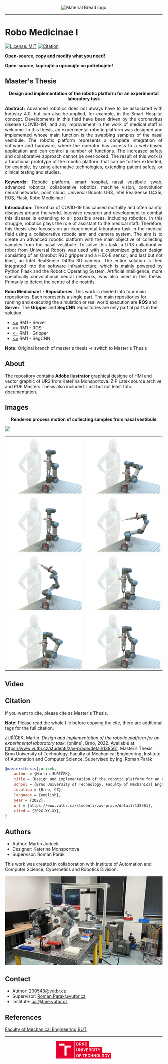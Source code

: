<p align="center">
  <img src="https://user-images.githubusercontent.com/54715463/155894839-e6a05c2e-aa95-4b53-bb4d-c4cbc1a964b9.png" alt="Material Bread logo">
</p>

***

# Robo Medicinae I
<a href="https://github.com/Steigner/Robo_Medicinae_I/blob/main/LICENSE"><img alt="License: MIT" src="https://img.shields.io/github/license/Steigner/Robo_Medicinae_I.svg"></a>
<a href="https://github.com/Steigner/Robo_Medicinae_I/blob/main/CITATION.cff"><img alt="Citation" src="https://img.shields.io/badge/Citation-Master's Thesis-darkred.svg"></a>

**Open-source, copy and modify what you need!**

**Open-source, kopírujte a upravujte co potřebujete!**

<p align="center"><b><h2>Master's Thesis</h2></b></p>
<p align="center"><b>Design and implementation of the robotic platform for an experimental laboratory task</b></p>

<p align="justify"> <b>Abstract:</b> Advanced robotics does not always have to be associated with Industry 4.0, but can also be applied, for example, in the Smart Hospital concept. Developments in this field have been driven by the coronavirus disease (COVID-19), and any improvement in the work of medical staff is welcome. In this thesis, an experimental robotic platform was designed and implemented whose main function is the swabbing samples of the nasal vestibule. The robotic platform represents a complete integration of software and hardware, where the operator has access to a web-based application and can control a number of functions. The increased safety and collaborative approach cannot be overlooked. The result of this work is a functional prototype of the robotic platform that can be further extended, for example, by using alternative technologies, extending patient safety, or clinical testing and studies.</p>

<p align="justify"> <b>Keywords:</b> Robotic platform, smart hospital, nasal vestibule swab, advanced robotics, collaborative robotics, machine vision, convolution neural networks, point cloud, Universal Robots UR3, Intel RealSense D435i, ROS, Flask, Robo Medicinae I </p>

<p align="justify"> <b>Introduction:</b> The influx of COVID-19 has caused mortality and often painful diseases around the world. Intensive research and development to combat this disease is extending to all possible areas, including robotics. In this struggle, robotics plays the role of assistant to the medical staff. Therefore, this thesis also focuses on an experimental laboratory task in the medical field using a collaborative robotic arm and camera system. The aim is to create an advanced robotic platform with the main objective of collecting samples from the nasal vestibule. To solve this task, a UR3 collaborative robot from Universal Robots was used with a customized gripper design consisting of an Onrobot RG2 gripper and a HEX-E sensor, and last but not least, an Intel RealSense D435i 3D camera. The entire solution is then integrated into the software infrastructure, which is mainly powered by Python Flask and the Robotic Operating System. Artificial intelligence, more specifically convolutional neural networks, was also used in this thesis. Primarily to detect the centre of the nostrils.</p>

**Robo Medicinae I - Repositories**:
This work is divided into four main repositories. Each represents a single part. The main repositories for running and executing the simulation or real world execution are **ROS** and **Server**. The **Gripper** and **SegCNN** repositories are only partial parts in the solution.

+ [<=](https://github.com/Steigner/RM1_server) RM1 - Server
+ [<=](https://github.com/Steigner/RM1_ROS) RM1 - ROS         
+ [<=](https://github.com/Steigner/RM1_Gripper) RM1 - Gripper
+ [<=](https://github.com/Steigner/RM1_SegCNN) RM1 - SegCNN

**Note:** Original branch of master's thesis -> switch to Master's Thesis

## About
The repository contains **Adobe Ilustrator** graphical designe of HMI and vector graphic of UR3 from Kateřina Monsportová. ZIP Latex source archive and PDF Masters Thesis also included. Last but not least foto documentation.

## Images
<p align="center"><b>Rendered process motion of collecting samples from nasal vestibule</b></p>

<img src="docs/Robo_Medicae.png">

<table>
  <tr>
    <td><img src="docs/Process_Part_1.png"></td>
    <td><img src="docs/Process_Part_2.png"></td>
  </tr>
  <tr>
    <td><img src="docs/Process_Part_3.png"></td>
    <td><img src="docs/Process_Part_4.png"></td>
  </tr>
  <tr>
    <td><img src="docs/Process_Part_5.png"></td>
    <td><img src="docs/Process_Part_6.png"></td>
  </tr>
  <tr>
    <td><img src="docs/Process_Part_7.png"></td>
    <td><img src="docs/Process_Part_8.png"></td>
  </tr>
</table>

## Video

## Citation
If you want to cite, please cite as Master's Thesis.

**Note:** Please read the whole file before copying the cite, there are additional tags for the full citation.

JUŘÍČEK, Martin.  _Design and implementation of the robotic platform for an experimental laboratory task._ [online]. Brno, 2022. Available at: https://www.vutbr.cz/studenti/zav-prace/detail/138561. Master’s Thesis. Brno University of Technology, Faculty of Mechanical Engineering, Institute of Automation and Computer Science. Supervised by Ing. Roman Parák

```BibTeX
@mastersthesis{juricek,
    author = {Martin JUŘÍČEK},
    title = {Design and implementation of the robotic platform for an experimental laboratory task},
    school = {Brno University of Technology, Faculty of Mechanical Engineering, Institute of Automation and Computer Science.},
    location = {Brno, CZ},
    language = {english},
    year = {2022},
    url = {https://www.vutbr.cz/studenti/zav-prace/detail/138561},
    cited = {202X-XX-XX},
}
```

## Authors

* Author: Martin Juricek
* Designer: Katerina Monsportova
* Supervisor: Roman Parak

This work was created in collaboration with Institute of Automation and Computer Science, Cybernetics and Robotics Division.

<img src="docs/yumi_ur.jpg">

## Contact

* Author: 200543@vutbr.cz
* Supervisor: Roman.Parak@vutbr.cz
* Institute: uai@fme.vutbr.cz

## References

[Faculty of Mechanical Engineering BUT](https://www.fme.vutbr.cz/en)

***

<p align="center"><img src="docs/logo.png" width="35%"></p>
